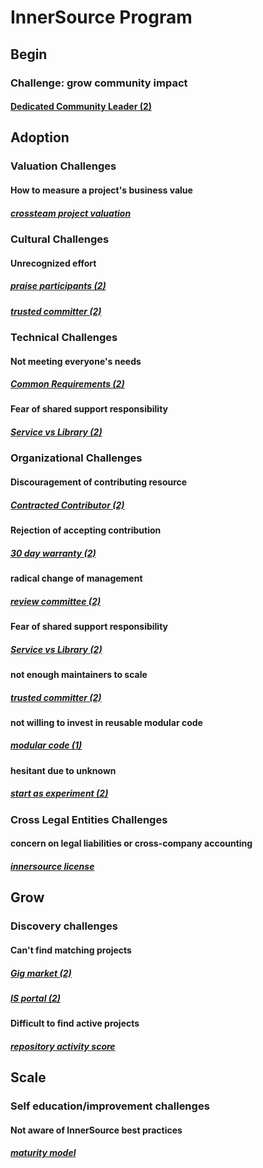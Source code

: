 # InnerSource Program
## Begin
### Challenge: grow community impact
#### [Dedicated Community Leader (2)](https://github.com/InnerSourceCommons/InnerSourcePatterns/blob/master/patterns/2-structured/dedicated-community-leader.md)
## Adoption
### Valuation Challenges
#### How to measure a project's business value
##### [crossteam project valuation](https://github.com/InnerSourceCommons/InnerSourcePatterns/blob/master/patterns/2-structured/crossteam-project-valuation.md)
### Cultural Challenges
#### Unrecognized effort
##### [praise participants (2)](https://github.com/InnerSourceCommons/InnerSourcePatterns/blob/master/patterns/2-structured/praise-participants.md)
##### [trusted committer (2)](https://github.com/InnerSourceCommons/InnerSourcePatterns/blob/master/patterns/2-structured/trusted-committer.md)
### Technical Challenges
#### Not meeting everyone's needs
##### [Common Requirements (2)](https://github.com/InnerSourceCommons/InnerSourcePatterns/blob/master/patterns/2-structured/common-requirements.md)
#### Fear of shared support responsibility
##### [Service vs Library (2)](https://github.com/InnerSourceCommons/InnerSourcePatterns/blob/master/patterns/2-structured/service-vs-library.md)
### Organizational Challenges
#### Discouragement of contributing resource
##### [Contracted Contributor (2)](https://github.com/InnerSourceCommons/InnerSourcePatterns/blob/master/patterns/2-structured/contracted-contributor.md)
#### Rejection of accepting contribution
##### [30 day warranty (2)](https://github.com/InnerSourceCommons/InnerSourcePatterns/blob/master/patterns/2-structured/30-day-warranty.md)
#### radical change of management
##### [review committee (2)](https://github.com/InnerSourceCommons/InnerSourcePatterns/blob/master/patterns/2-structured/review-committee.md)
#### Fear of shared support responsibility
##### [Service vs Library (2)](https://github.com/InnerSourceCommons/InnerSourcePatterns/blob/master/patterns/2-structured/service-vs-library.md)
#### not enough maintainers to scale
##### [trusted committer (2)](https://github.com/InnerSourceCommons/InnerSourcePatterns/blob/master/patterns/2-structured/trusted-committer.md)
#### not willing to invest in reusable modular code
##### [modular code (1)](https://github.com/InnerSourceCommons/InnerSourcePatterns/blob/master/patterns/1-initial/modular-code.md)
#### hesitant due to unknown
##### [start as experiment (2)](https://github.com/InnerSourceCommons/InnerSourcePatterns/blob/master/patterns/2-structured/start-as-experiment.md)
### Cross Legal Entities Challenges
#### concern on legal liabilities or cross-company accounting
##### [innersource license](https://github.com/InnerSourceCommons/InnerSourcePatterns/blob/master/patterns/2-structured/innersource-license.md)
## Grow
### Discovery challenges
#### Can't find matching projects
##### [Gig market (2)](https://github.com/InnerSourceCommons/InnerSourcePatterns/blob/master/patterns/2-structured/gig-marketplace.md)
##### [IS portal (2)](https://github.com/InnerSourceCommons/InnerSourcePatterns/blob/master/patterns/2-structured/innersource-portal.md)
#### Difficult to find active projects
##### [repository activity score](https://github.com/InnerSourceCommons/InnerSourcePatterns/blob/master/patterns/2-structured/repository-activity-score.md)
## Scale
### Self education/improvement challenges
#### Not aware of InnerSource best practices
##### [maturity model](https://github.com/InnerSourceCommons/InnerSourcePatterns/blob/master/patterns/2-structured/maturity-model.md)
